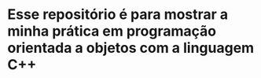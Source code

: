 # Esse repositório é para mostrar a minha prática em programação orientada a objetos com a linguagem C++
